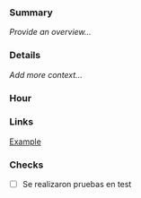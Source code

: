 ### Summary
_Provide an overview..._

### Details
_Add more context..._

### Hour


### Links
[Example](www.google.com)


### Checks
- [ ] Se realizaron pruebas en test
